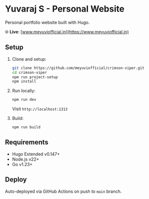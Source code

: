 # Yuvaraj S - Personal Website

Personal portfolio website built with Hugo.

🌐 **Live**: [www.meyuviofficial.in](https://www.meyuviofficial.in)

## Setup

1. Clone and setup:
   ```bash
   git clone https://github.com/meyuviofficial/crimson-viper.git
   cd crimson-viper
   npm run project-setup
   npm install
   ```

2. Run locally:
   ```bash
   npm run dev
   ```
   Visit `http://localhost:1313`

3. Build:
   ```bash
   npm run build
   ```

## Requirements

- Hugo Extended v0.147+
- Node.js v22+
- Go v1.23+

## Deploy

Auto-deployed via GitHub Actions on push to `main` branch.
